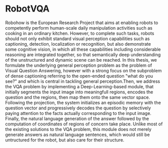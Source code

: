 # RobotVQA

   Robohow is the European Research Project that aims at enabling robots to competently perform human-scale daily manipulation activities such as cooking in an ordinary kitchen. However, to complete such tasks, robots should not only exhibit standard visual perception capabilities such as captioning, detection, localization or recognition, but also demonstrate some cognitive vision, in which all these capabilities including considerable reasoning are integrated together, so that semantically deep understanding of the unstructured and dynamic scene can be reached. 
   In this thesis, we formulate the underlying general perception problem as the problem of Visual Question Answering, however with a strong focus on the subproblem of dense captioning referring to the open-ended question "what do you see?" and which is central in tackling general perception.Then, we address the VQA problem by implementing a Deep-Learning-based module, that initially segments the input image into meaningfull regions, encodes the question and the regions, then map them onto the same vector space. Following the projection, the system initializes an episodic memory with the question vector and progressively decodes the question by selectively paying attention to the facts actually corresponding to the input image. Finally, the natural language generation of the answer followed by the computation of coordinates of regions of concern take place. Unlike most of the existing solutions to the VQA problem, this module does not merely generate answers as natural language sentences, which would still be untructured for the robot, but also care for their structure.
